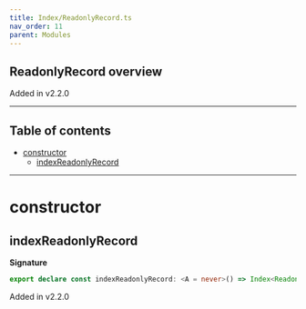 ```yaml
---
title: Index/ReadonlyRecord.ts
nav_order: 11
parent: Modules
---
```


## ReadonlyRecord overview

Added in v2.2.0

---

<h2 class="text-delta">Table of contents</h2>

- [constructor](#constructor)
  - [indexReadonlyRecord](#indexreadonlyrecord)

---

# constructor

## indexReadonlyRecord

**Signature**

```ts
export declare const indexReadonlyRecord: <A = never>() => Index<Readonly<Record<string, A>>, string, A>
```

Added in v2.2.0
